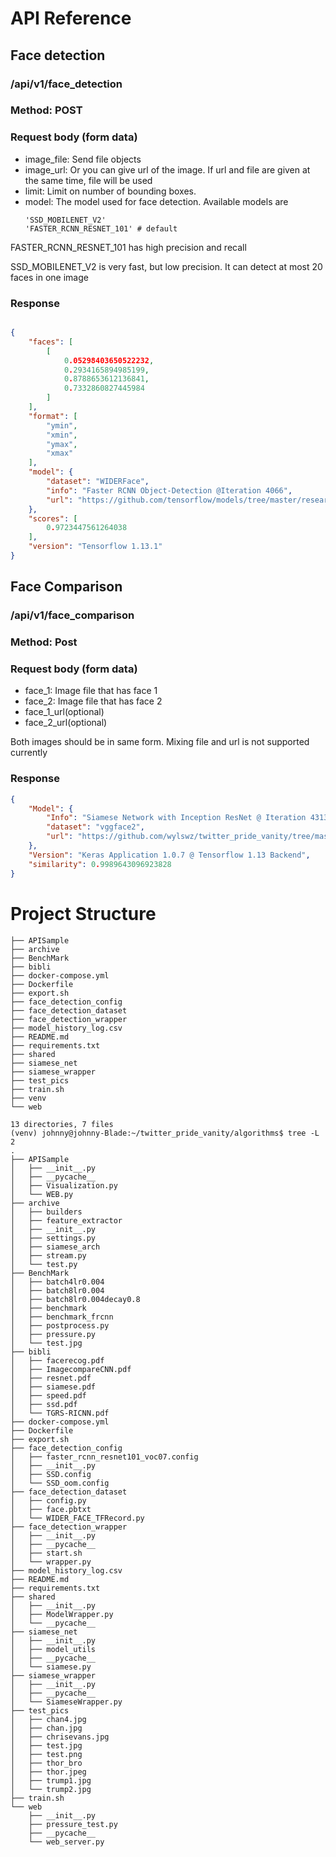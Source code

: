 # API Reference

## Face detection
### /api/v1/face_detection

### Method: POST

### Request body (form data)
- image_file: Send file objects
- image_url: Or you can give url of the image. If url and file are given at the 
same time, file will be used
- limit: Limit on number of bounding boxes.
- model: The model used for face detection. Available models
are
    ```
    'SSD_MOBILENET_V2'
    'FASTER_RCNN_RESNET_101' # default
    ```
FASTER_RCNN_RESNET_101 has high precision and recall

SSD_MOBILENET_V2 is very fast, but low precision. It can 
detect at most 20 faces in one image

### Response

```json

{
    "faces": [
        [
            0.05298403650522232,
            0.2934165894985199,
            0.8788653612136841,
            0.7332860827445984
        ]
    ],
    "format": [
        "ymin",
        "xmin",
        "ymax",
        "xmax"
    ],
    "model": {
        "dataset": "WIDERFace",
        "info": "Faster RCNN Object-Detection @Iteration 4066",
        "url": "https://github.com/tensorflow/models/tree/master/research/object_detection"
    },
    "scores": [
        0.9723447561264038
    ],
    "version": "Tensorflow 1.13.1"
}
``` 

## Face Comparison

### /api/v1/face_comparison

### Method: Post

### Request body (form data)
- face_1: Image file that has face 1
- face_2: Image file that has face 2
- face_1_url(optional)
- face_2_url(optional)

Both images should be in same form. Mixing file and url is not
 supported currently

### Response

```json
{
    "Model": {
        "Info": "Siamese Network with Inception ResNet @ Iteration 4313 Epoch 4",
        "dataset": "vggface2",
        "url": "https://github.com/wylswz/twitter_pride_vanity/tree/master/algorithms/siamese_net"
    },
    "Version": "Keras Application 1.0.7 @ Tensorflow 1.13 Backend",
    "similarity": 0.9989643096923828
}

```

# Project Structure
```
├── APISample
├── archive
├── BenchMark
├── bibli
├── docker-compose.yml
├── Dockerfile
├── export.sh
├── face_detection_config
├── face_detection_dataset
├── face_detection_wrapper
├── model_history_log.csv
├── README.md
├── requirements.txt
├── shared
├── siamese_net
├── siamese_wrapper
├── test_pics
├── train.sh
├── venv
└── web

13 directories, 7 files
(venv) johnny@johnny-Blade:~/twitter_pride_vanity/algorithms$ tree -L 2
.
├── APISample
│   ├── __init__.py
│   ├── __pycache__
│   ├── Visualization.py
│   └── WEB.py
├── archive
│   ├── builders
│   ├── feature_extractor
│   ├── __init__.py
│   ├── settings.py
│   ├── siamese_arch
│   ├── stream.py
│   └── test.py
├── BenchMark
│   ├── batch4lr0.004
│   ├── batch8lr0.004
│   ├── batch8lr0.004decay0.8
│   ├── benchmark
│   ├── benchmark_frcnn
│   ├── postprocess.py
│   ├── pressure.py
│   └── test.jpg
├── bibli
│   ├── facerecog.pdf
│   ├── ImagecompareCNN.pdf
│   ├── resnet.pdf
│   ├── siamese.pdf
│   ├── speed.pdf
│   ├── ssd.pdf
│   └── TGRS-RICNN.pdf
├── docker-compose.yml
├── Dockerfile
├── export.sh
├── face_detection_config
│   ├── faster_rcnn_resnet101_voc07.config
│   ├── __init__.py
│   ├── SSD.config
│   └── SSD_oom.config
├── face_detection_dataset
│   ├── config.py
│   ├── face.pbtxt
│   └── WIDER_FACE_TFRecord.py
├── face_detection_wrapper
│   ├── __init__.py
│   ├── __pycache__
│   ├── start.sh
│   └── wrapper.py
├── model_history_log.csv
├── README.md
├── requirements.txt
├── shared
│   ├── __init__.py
│   ├── ModelWrapper.py
│   └── __pycache__
├── siamese_net
│   ├── __init__.py
│   ├── model_utils
│   ├── __pycache__
│   └── siamese.py
├── siamese_wrapper
│   ├── __init__.py
│   ├── __pycache__
│   └── SiameseWrapper.py
├── test_pics
│   ├── chan4.jpg
│   ├── chan.jpg
│   ├── chrisevans.jpg
│   ├── test.jpg
│   ├── test.png
│   ├── thor_bro
│   ├── thor.jpeg
│   ├── trump1.jpg
│   └── trump2.jpg
├── train.sh
└── web
    ├── __init__.py
    ├── pressure_test.py
    ├── __pycache__
    └── web_server.py


```
